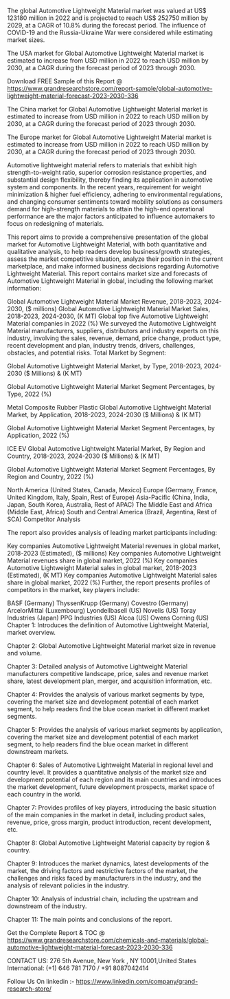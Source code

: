 
The global Automotive Lightweight Material market was valued at US$ 123180 million in 2022 and is projected to reach US$ 252750 million by 2029, at a CAGR of 10.8% during the forecast period. The influence of COVID-19 and the Russia-Ukraine War were considered while estimating market sizes.

The USA market for Global Automotive Lightweight Material market is estimated to increase from USD million in 2022 to reach USD million by 2030, at a CAGR during the forecast period of 2023 through 2030.

Download FREE Sample of this Report @ https://www.grandresearchstore.com/report-sample/global-automotive-lightweight-material-forecast-2023-2030-336

The China market for Global Automotive Lightweight Material market is estimated to increase from USD million in 2022 to reach USD million by 2030, at a CAGR during the forecast period of 2023 through 2030.

The Europe market for Global Automotive Lightweight Material market is estimated to increase from USD million in 2022 to reach USD million by 2030, at a CAGR during the forecast period of 2023 through 2030.

Automotive lightweight material refers to materials that exhibit high strength-to-weight ratio, superior corrosion resistance properties, and substantial design flexibility, thereby finding its application in automotive system and components. In the recent years, requirement for weight minimization & higher fuel efficiency, adhering to environmental regulations, and changing consumer sentiments toward mobility solutions as consumers demand for high-strength materials to attain the high-end operational performance are the major factors anticipated to influence automakers to focus on redesigning of materials.

This report aims to provide a comprehensive presentation of the global market for Automotive Lightweight Material, with both quantitative and qualitative analysis, to help readers develop business/growth strategies, assess the market competitive situation, analyze their position in the current marketplace, and make informed business decisions regarding Automotive Lightweight Material. This report contains market size and forecasts of Automotive Lightweight Material in global, including the following market information:

Global Automotive Lightweight Material Market Revenue, 2018-2023, 2024-2030, ($ millions)
Global Automotive Lightweight Material Market Sales, 2018-2023, 2024-2030, (K MT)
Global top five Automotive Lightweight Material companies in 2022 (%)
We surveyed the Automotive Lightweight Material manufacturers, suppliers, distributors and industry experts on this industry, involving the sales, revenue, demand, price change, product type, recent development and plan, industry trends, drivers, challenges, obstacles, and potential risks. Total Market by Segment:

Global Automotive Lightweight Material Market, by Type, 2018-2023, 2024-2030 ($ Millions) & (K MT)

Global Automotive Lightweight Material Market Segment Percentages, by Type, 2022 (%)

Metal
Composite
Rubber
Plastic
Global Automotive Lightweight Material Market, by Application, 2018-2023, 2024-2030 ($ Millions) & (K MT)

Global Automotive Lightweight Material Market Segment Percentages, by Application, 2022 (%)

ICE
EV
Global Automotive Lightweight Material Market, By Region and Country, 2018-2023, 2024-2030 ($ Millions) & (K MT)

Global Automotive Lightweight Material Market Segment Percentages, By Region and Country, 2022 (%)

North America (United States, Canada, Mexico)
Europe (Germany, France, United Kingdom, Italy, Spain, Rest of Europe)
Asia-Pacific (China, India, Japan, South Korea, Australia, Rest of APAC)
The Middle East and Africa (Middle East, Africa)
South and Central America (Brazil, Argentina, Rest of SCA)
Competitor Analysis

The report also provides analysis of leading market participants including:

Key companies Automotive Lightweight Material revenues in global market, 2018-2023 (Estimated), ($ millions)
Key companies Automotive Lightweight Material revenues share in global market, 2022 (%)
Key companies Automotive Lightweight Material sales in global market, 2018-2023 (Estimated), (K MT)
Key companies Automotive Lightweight Material sales share in global market, 2022 (%)
Further, the report presents profiles of competitors in the market, key players include:

BASF (Germany)
ThyssenKrupp (Germany)
Covestro (Germany)
ArcelorMittal (Luxembourg)
Lyondellbasell (US)
Novelis (US)
Toray Industries (Japan)
PPG Industries (US)
Alcoa (US)
Owens Corning (US)
Chapter 1: Introduces the definition of Automotive Lightweight Material, market overview.

Chapter 2: Global Automotive Lightweight Material market size in revenue and volume.

Chapter 3: Detailed analysis of Automotive Lightweight Material manufacturers competitive landscape, price, sales and revenue market share, latest development plan, merger, and acquisition information, etc.

Chapter 4: Provides the analysis of various market segments by type, covering the market size and development potential of each market segment, to help readers find the blue ocean market in different market segments.

Chapter 5: Provides the analysis of various market segments by application, covering the market size and development potential of each market segment, to help readers find the blue ocean market in different downstream markets.

Chapter 6: Sales of Automotive Lightweight Material in regional level and country level. It provides a quantitative analysis of the market size and development potential of each region and its main countries and introduces the market development, future development prospects, market space of each country in the world.

Chapter 7: Provides profiles of key players, introducing the basic situation of the main companies in the market in detail, including product sales, revenue, price, gross margin, product introduction, recent development, etc.

Chapter 8: Global Automotive Lightweight Material capacity by region & country.

Chapter 9: Introduces the market dynamics, latest developments of the market, the driving factors and restrictive factors of the market, the challenges and risks faced by manufacturers in the industry, and the analysis of relevant policies in the industry.

Chapter 10: Analysis of industrial chain, including the upstream and downstream of the industry.

Chapter 11: The main points and conclusions of the report.

Get the Complete Report & TOC @ https://www.grandresearchstore.com/chemicals-and-materials/global-automotive-lightweight-material-forecast-2023-2030-336

CONTACT US:
276 5th Avenue, New York , NY 10001,United States
International: (+1) 646 781 7170 / +91 8087042414

Follow Us On linkedin :- https://www.linkedin.com/company/grand-research-store/
